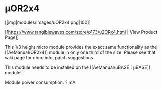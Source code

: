 # µOR2x4
[[img|modules/images/uOR2x4.png|100]]

[[https://www.tangiblewaves.com/store/p173/u2ORx4.html  | View Product Page]]

This 1/3 height micro module provides the exact same functionality as the [[AeManual/OR2x4]] module in only one third of the size. Please see that wiki page for more info, patch suggestions.

This module needs to be installed on the [[AeManual/uBASE | µBASE]] module!

Module power consumption: ? mA
